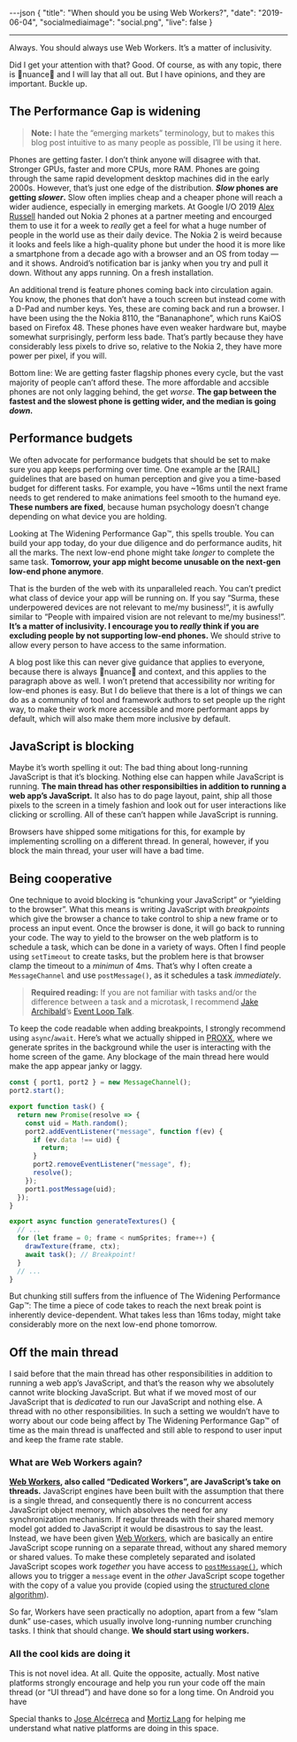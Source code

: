 ---json
{
"title": "When should you be using Web Workers?",
"date": "2019-06-04",
"socialmediaimage": "social.png",
"live": false
}

---

Always. You should always use Web Workers. It’s a matter of inclusivity.

<!--more-->

Did I get your attention with that? Good. Of course, as with any topic, there is 🌈nuance<span class="flip-h">🌈</span> and I will lay that all out. But I have opinions, and they are important. Buckle up.

## The Performance Gap is widening

> **Note:** I hate the “emerging markets” terminology, but to makes this blog post intuitive to as many people as possible, I’ll be using it here.

Phones are getting faster. I don’t think anyone will disagree with that. Stronger GPUs, faster and more CPUs, more RAM. Phones are going through the same rapid development desktop machines did in the early 2000s. However, that’s just one edge of the distribution. **_Slow_ phones are getting _slower_.** Slow often implies cheap and a cheaper phone will reach a wider audience, especially in emerging markets. At Google I/O 2019 [Alex Russell] handed out Nokia 2 phones at a partner meeting and encourged them to use it for a week to _really_ get a feel for what a huge number of people in the world use as their daily device. The Nokia 2 is weird because it looks and feels like a high-quality phone but under the hood it is more like a smartphone from a decade ago with a browser and an OS from today — and it shows. Android’s notification bar is janky when you try and pull it down. Without any apps running. On a fresh installation.

An additional trend is feature phones coming back into circulation again. You know, the phones that don’t have a touch screen but instead come with a D-Pad and number keys. Yes, these are coming back and run a browser. I have been using the the Nokia 8110, the “Bananaphone”, which runs KaiOS based on Firefox 48. These phones have even weaker hardware but, maybe somewhat surprisingly, perform less bade. That’s partly because they have considerably less pixels to drive so, relative to the Nokia 2, they have more power per pixel, if you will.

Bottom line: We are getting faster flagship phones every cycle, but the vast majority of people can’t afford these. The more affordable and accsible phones are not only lagging behind, the get _worse_. **The gap between the fastest and the slowest phone is getting wider, and the median is going _down_.**

## Performance budgets

We often advocate for performance budgets that should be set to make sure you app keeps performing over time. One example ar the [RAIL] guidelines that are based on human perception and give you a time-based budget for different tasks.  For example, you have ~16ms until the next frame needs to get rendered to make animations feel smooth to the humand eye. **These numbers are fixed**, because human psychology doesn’t change depending on what device you are holding. 

Looking at The Widening Performance Gap™️, this spells trouble. You can build your app today, do your due diligence and do performance audits, hit all the marks. The next low-end phone might take _longer_ to complete the same task. **Tomorrow, your app might become unusable on the next-gen low-end phone anymore**. 

That is the burden of the web with its unparalleled reach. You can’t predict what class of device your app will be running on. If you say “Surma, these underpowered devices are not relevant to me/my business!”, it is awfully similar to “People with impaired vision are not relevant to me/my business!”. **It’s a matter of inclusivity. I encourage you to _really_ think if you are excluding people by not supporting low-end phones.** We should strive to allow every person to have access to the same information.

A blog post like this can never give guidance that applies to everyone, because there is always 🌈nuance<span class="flip-h">🌈</span> and context, and this applies to the paragraph above as well. I won’t pretend that accessibility nor writing for low-end phones is easy. But I do believe that there is a lot of things we can do as a community of tool and framework authors to set people up the right way, to make their work more accessible and more performant apps by default, which will also make them more inclusive by default.

## JavaScript is blocking

Maybe it’s worth spelling it out: The bad thing about long-running JavaScript is that it’s blocking. Nothing else can happen while JavaScript is running. **The main thread has other responsibilties in addition to running a web app’s JavaScript.** It also has to do page layout, paint, ship all those pixels to the screen in a timely fashion and look out for user interactions like clicking or scrolling. All of these can’t happen while JavaScript is running. 

Browsers have shipped some mitigations for this, for example by implementing scrolling on a different thread. In general, however, if you block the main thread, your user will have a bad time. 

## Being cooperative

One technique to avoid blocking is “chunking your JavaScript” or “yielding to the browser”. What this means is writing JavaScript with _breakpoints_ which give the browser a chance to take control to ship a new frame or to process an input event. Once the browser is done, it will go back to running your code. The way to yield to the browser on the web platform is to schedule a task, which can be done in a variety of ways. Often I find people using `setTimeout` to create tasks, but the problem here is that browser clamp the timeout to a _minimun_ of 4ms. That’s why I often create a `MessageChannel` and use `postMessage()`, as it schedules a task _immediately_. 

> **Required reading:** If you are not familiar with tasks and/or the difference between a task and a microtask, I recommend [Jake Archibald]’s [Event Loop Talk].

To keep the code readable when adding breakpoints, I strongly recommend using `async`/`await`. Here’s what we actually shipped in [PROXX], where we generate sprites in the background while the user is interacting with the home screen of the game. Any blockage of the main thread here would make the app appear janky or laggy.

```js
const { port1, port2 } = new MessageChannel();
port2.start();

export function task() {
  return new Promise(resolve => {
    const uid = Math.random();
    port2.addEventListener("message", function f(ev) {
      if (ev.data !== uid) {
        return;
      }
      port2.removeEventListener("message", f);
      resolve();
    });
    port1.postMessage(uid);
  });
}

export async function generateTextures() {
  // ...
  for (let frame = 0; frame < numSprites; frame++) {
    drawTexture(frame, ctx);
    await task(); // Breakpoint!
  }
  // ...
}
```

But chunking still suffers from the influence of The Widening Performance Gap™️: The time a piece of code takes to reach the next break point is inherently device-dependent. What takes less than 16ms today, might take considerably more on the next low-end phone tomorrow. 

## Off the main thread

I said before that the main thread has other responsibilities in addition to running a web app’s JavaScript, and that’s the reason why we absolutely cannot write blocking JavaScript. But what if we moved most of our JavaScript that is _dedicated_ to run our JavaScript and nothing else. A thread with no other responsibilities. In such a setting we wouldn’t have to worry about our code being affect by The Widening Performance Gap™️ of time as the main thread is unaffected and still able to respond to user input and keep the frame rate stable. 

### What are Web Workers again?
**[Web Workers], also called “Dedicated Workers”, are JavaScript’s take on threads.** JavaScript engines have been built with the assumption that there is a single thread, and consequently there is no concurrent access JavaScript object memory, which absolves the need for any synchronization mechanism. If regular threads with their shared memory model got added to JavaScript it would be disastrous to say the least. Instead, we have been given [Web Workers], which are basically an entire JavaScript scope running on a separate thread, without any shared memory or shared values. To make these completely separated and isolated JavaScript scopes work _together_ you have access to [`postMessage()`][postmessage], which allows you to trigger a `message` event in the _other_ JavaScript scope together with the copy of a value you provide (copied using the [structured clone algorithm][structured clone]).

So far, Workers have seen practically no adoption, apart from a few “slam dunk” use-cases, which usually involve long-running number crunching tasks. I think that should change. **We should start using workers.**

### All the cool kids are doing it
This is not novel idea. At all. Quite the opposite, actually. Most native platforms strongly encourage and help you run your code off the main thread (or “UI thread”) and have done so for a long time. On Android you have 


Special thanks to [Jose Alcérreca][ppvi] and [Mortiz Lang][slashmodev] for helping me understand what native platforms are doing in this space.

[Web Workers]: https://developer.mozilla.org/en-US/docs/Web/API/Worker
[postmessage]: https://developer.mozilla.org/en-US/docs/Web/API/Worker/postMessage
[structured clone]: https://developer.mozilla.org/en-US/docs/Web/API/Web_Workers_API/Structured_clone_algorithm
[Alex Russell]: https://twitter.com/slightlylate
[PROXX]: https://proxx.app
[setimmediate]: https://developer.mozilla.org/en-US/docs/Web/API/Window/setImmediate
[Jake Archibald]: https://twitter.com/jaffathecake
[Event Loop Talk]: https://www.youtube.com/watch?v=cCOL7MC4Pl0
[ppvi]: https://twitter.com/ppvi
[slashmodev]: https://twitter.com/slashmodev